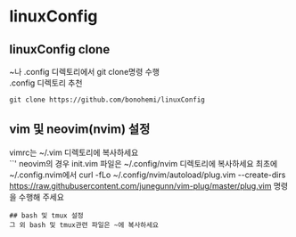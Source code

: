 # linuxConfig

## linuxConfig clone
~나 .config 디렉토리에서 git clone명령 수행
</br>
.config 디렉토리 추천

```
git clone https://github.com/bonohemi/linuxConfig
```


## vim 및 neovim(nvim) 설정
vimrc는 ~/.vim 디렉토리에 복사하세요
</br>
``'
neovim의 경우
init.vim 파일은 ~/.config/nvim 디렉토리에 복사하세요
최초에  ~/.config.nvim에서 curl -fLo ~/.config/nvim/autoload/plug.vim --create-dirs https://raw.githubusercontent.com/junegunn/vim-plug/master/plug.vim 명령을 수행해 주세요
```
## bash 및 tmux 설정
그 외 bash 및 tmux관련 파일은 ~에 복사하세요

